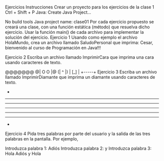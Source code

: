 Ejercicios
Instrucciones
Crear un proyecto para los ejercicios de la clase 1
Ctrl + Shift + P
Java: Create Java Project...

No build tools
Java project name: clase01
Por cada ejercicio propuesto se creará una clase, con una función estática (método) que resuelva dicho ejercicio.
Usar la función main() de cada archivo para implementar la solución del ejercicio.
Ejercicio 1
Usando como ejemplo el archivo HolaMundo, crea un archivo llamado SaludoPersonal que imprima: Cesar, bienvenido al curso de Programación en Java!!!

Ejercicio 2
Escriba un archivo llamado ImprimirCara que imprima una cara usando caracteres de texto.

 @@@@@@@
@| O O |@
(|  ^  |)
 | [_] |
 +-----+
Ejercicio 3
Escriba un archivo llamado ImprimirDiamante que imprima un diamante usando caracteres de texto.

   *
  ***
 *****
*******
 *****
  ***
   *
Ejercicio 4
Pida tres palabras por parte del usuario y la salida de las tres palabras en la pantalla. Por ejemplo,

Introduzca palabra 1: Adiós
Introduzca palabra 2: y
Introduzca palabra 3: Hola
Adiós y Hola
